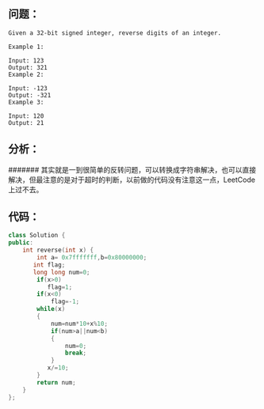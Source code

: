 ## 问题：
```
Given a 32-bit signed integer, reverse digits of an integer.

Example 1:

Input: 123
Output: 321
Example 2:

Input: -123
Output: -321
Example 3:

Input: 120
Output: 21
```
## 分析：
####### 其实就是一到很简单的反转问题，可以转换成字符串解决，也可以直接解决，但最注意的是对于超时的判断，以前做的代码没有注意这一点，LeetCode上过不去。
## 代码：
```cpp
class Solution {
public:
    int reverse(int x) {
        int a= 0x7fffffff,b=0x80000000;
       int flag;
       long long num=0;
        if(x>0)
           flag=1;
        if(x<0)
            flag=-1;
        while(x)
        {
            num=num*10+x%10;
            if(num>a||num<b)
            {
                num=0;
                break;
            }
           x/=10;
        }
        return num;
    }
};
```
